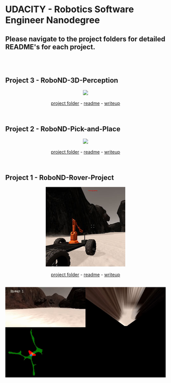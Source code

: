 # UDACITY - Robotics Software Engineer Nanodegree

## Please navigate to the project folders for detailed README's for each project.
<br><br>

## Project 3 - RoboND-3D-Perception
<a href="Project 3 - RoboND-3D-Perception">
<div align=center>
	<img src="Project 2 - RoboND-Pick-and-Place/misc_images/req-challenge.gif">
</div>
</a>
<p align="center">
<a target="_new" href="https://github.com/carldgosselin/robotics/tree/master/Project%203%20-%20RoboND-3D-Perception">project folder</a> -
<a target="_new" href="https://github.com/carldgosselin/robotics/blob/master/Project%203%20-%20RoboND-3D-Perception/README.md">readme</a> -
<a target="_new" href="https://github.com/carldgosselin/robotics/blob/master/Project%203%20-%20RoboND-3D-Perception/writeup_carldgosselin.md">writeup</a>
</p>
<br>

## Project 2 - RoboND-Pick-and-Place
<a href="Project 2 - RoboND-Pick-and-Place">
<div align=center>
	<img src="Project 2 - RoboND-Pick-and-Place/misc_images/req-challenge.gif">
</div>
</a>
<p align="center">
<a target="_new" href="https://github.com/carldgosselin/robotics/tree/master/Project%202%20-%20RoboND-Pick-and-Place">project folder</a> -
<a target="_new" href="https://github.com/carldgosselin/robotics/blob/master/Project%202%20-%20RoboND-Pick-and-Place/README.md">readme</a> -
<a target="_new" href="https://github.com/carldgosselin/robotics/blob/master/Project%202%20-%20RoboND-Pick-and-Place/writeup_carldgosselin.md">writeup</a>
</p>
<br>

## Project 1 - RoboND-Rover-Project
<a href="Project 1 - RoboND-Rover-Project">
<div align=center>
	<img src="Project 1 - RoboND-Rover-Project/misc/rover_image.jpg">
</div>
</a>
<p align="center">
<a target="_new" href="https://github.com/carldgosselin/robotics/tree/master/Project%201%20-%20RoboND-Rover-Project">project folder</a> -
<a target="_new" href="https://github.com/carldgosselin/robotics/blob/master/Project%201%20-%20RoboND-Rover-Project/README.md">readme</a> -
<a target="_new" href="https://github.com/carldgosselin/robotics/blob/master/Project%201%20-%20RoboND-Rover-Project/writeup_carldgosselin.md">writeup</a>
</p>
<br>
<a href="Project 1 - RoboND-Rover-Project/writeup_carldgosselin.md">
<div align=center>
	<img src="Project 1 - RoboND-Rover-Project/misc/rover1.gif">
</div>
</a>